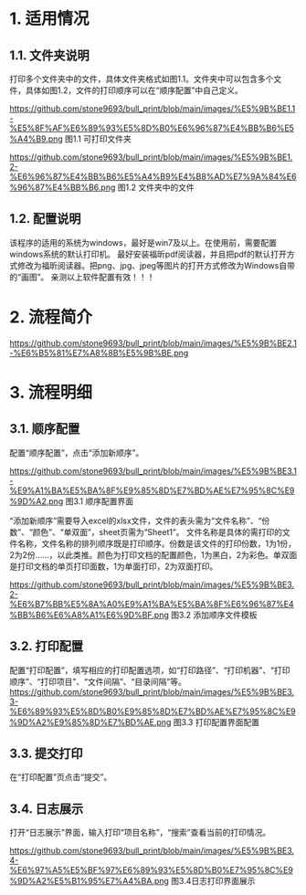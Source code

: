 
# 1. 适用情况

## 1.1. 文件夹说明

打印多个文件夹中的文件，具体文件夹格式如图1.1。文件夹中可以包含多个文件，具体如图1.2，文件的打印顺序可以在“顺序配置”中自己定义。

https://github.com/stone9693/bull_print/blob/main/images/%E5%9B%BE1.1-%E5%8F%AF%E6%89%93%E5%8D%B0%E6%96%87%E4%BB%B6%E5%A4%B9.png
图1.1 可打印文件夹

https://github.com/stone9693/bull_print/blob/main/images/%E5%9B%BE1.2-%E6%96%87%E4%BB%B6%E5%A4%B9%E4%B8%AD%E7%9A%84%E6%96%87%E4%BB%B6.png
图1.2 文件夹中的文件

## 1.2. 配置说明

该程序的适用的系统为windows，最好是win7及以上。在使用前，需要配置windows系统的默认打印机。
最好安装福昕pdf阅读器，并且把pdf的默认打开方式修改为福昕阅读器。把png、jpg、jpeg等图片的打开方式修改为Windows自带的“画图”。
亲测以上软件配置有效！！！
# 2. 流程简介
https://github.com/stone9693/bull_print/blob/main/images/%E5%9B%BE2.1-%E6%B5%81%E7%A8%8B%E5%9B%BE.png

# 3. 流程明细

## 3.1. 顺序配置

配置“顺序配置”，点击“添加新顺序”。

https://github.com/stone9693/bull_print/blob/main/images/%E5%9B%BE3.1-%E9%A1%BA%E5%BA%8F%E9%85%8D%E7%BD%AE%E7%95%8C%E9%9D%A2.png
图3.1 顺序配置界面

“添加新顺序”需要导入excel的xlsx文件，文件的表头需为“文件名称”、“份数”、“颜色”、“单双面”，sheet页需为“Sheet1”。
文件名称是具体的需打印的文件名称，文件名称的排列顺序既是打印顺序。份数是该文件的打印份数，1为1份，2为2份……，以此类推。颜色为打印文档的配置颜色，1为黑白，2为彩色。单双面是打印文档的单页打印面数，1为单面打印，2为双面打印。

https://github.com/stone9693/bull_print/blob/main/images/%E5%9B%BE3.2-%E6%B7%BB%E5%8A%A0%E9%A1%BA%E5%BA%8F%E6%96%87%E4%BB%B6%E6%A8%A1%E6%9D%BF.png
图3.2 添加顺序文件模板

## 3.2. 打印配置

配置“打印配置”，填写相应的打印配置选项，如“打印路径”、“打印机器”、“打印顺序”、“打印项目”、“文件间隔”、“目录间隔”等。
https://github.com/stone9693/bull_print/blob/main/images/%E5%9B%BE3.3-%E6%89%93%E5%8D%B0%E9%85%8D%E7%BD%AE%E7%95%8C%E9%9D%A2%E9%85%8D%E7%BD%AE.png
图3.3 打印配置界面配置

## 3.3. 提交打印

在“打印配置”页点击“提交”。

## 3.4. 日志展示

打开“日志展示”界面，输入打印“项目名称”，“搜索”查看当前的打印情况。

https://github.com/stone9693/bull_print/blob/main/images/%E5%9B%BE3.4-%E6%97%A5%E5%BF%97%E6%89%93%E5%8D%B0%E7%95%8C%E9%9D%A2%E5%B1%95%E7%A4%BA.png
图3.4日志打印界面展示


